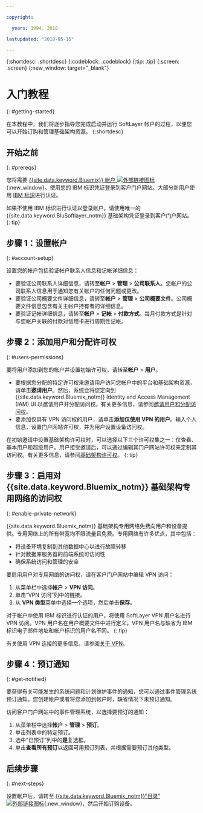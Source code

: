 ```yaml
---

copyright:

  years: 1994, 2018

lastupdated: "2018-05-15"

---
```


{:shortdesc: .shortdesc}
{:codeblock: .codeblock}
{:tip: .tip}
{:screen: .screen}
{:new_window: target="_blank"}


# 入门教程
{: #getting-started}

在本教程中，我们将逐步指导您完成启动并运行 SoftLayer 帐户的过程，以便您可以开始订购和管理基础架构资源。
{:shortdesc}

## 开始之前
{: #prereqs}

您将需要 [{{site.data.keyword.Bluemix}} 帐户 ![外部链接图标](../icons/launch-glyph.svg "外部链接图标")](https://control.bluemix.net/){:new_window}。使用您的 IBM 标识凭证登录到客户门户网站。大部分新用户使用 [IBM 标识](/docs/account/softlayerlink.html#switchtoIBMid)进行认证。

如果不使用 IBM 标识进行认证以登录帐户，请使用唯一的 {{site.data.keyword.BluSoftlayer_notm}} 基础架构凭证登录到客户门户网站。
{: tip}

## 步骤 1：设置帐户
{: #account-setup}

设置您的帐户包括验证帐户联系人信息和记帐详细信息：
 * 要验证公司联系人详细信息，请转至**帐户** > **管理** > **公司联系人**。您帐户的公司联系人信息用于通知您有关帐户的任何问题或更改。
 * 要验证公司概要文件详细信息，请转至**帐户** > **管理** > **公司概要文件**。公司概要文件信息包含有关主帐户持有者的详细信息。
 * 要验证记帐详细信息，请转至**帐户** > **记帐** > **付款方式**。每月付款方式是针对与您帐户关联的付款对信用卡进行周期性记帐。

## 步骤 2：添加用户和分配许可权
{: #users-permissions}

要将用户添加到您的帐户并设置初始许可权，请转至**帐户** > **用户**。
 * 要根据您分配的特定许可权来邀请用户访问您帐户中的平台和基础架构资源，请单击**邀请用户**。然后，系统会将您定向到 {{site.data.keyword.Bluemix_notm}} Identity and Access Management (IAM) UI 以邀请用户并分配访问权。有关更多信息，请参阅[邀请用户和分配访问权](/docs/iam/iamuserinv.html)。
 * 要添加仅具有 VPN 访问权的用户，请单击**添加仅使用 VPN 的用户**。输入个人信息，设置门户网站许可权，并为用户设置设备访问权。

在初始邀请中设置基础架构许可权时，可以选择以下三个许可权集之一：仅查看、基本用户和超级用户。用户接受邀请后，可以通过编辑其门户网站许可权来定制其访问权。有关更多信息，请参阅[基础架构许可权](/docs/iam/infrastructureaccess.html)。
{: tip}

## 步骤 3：启用对 {{site.data.keyword.Bluemix_notm}} 基础架构专用网络的访问权
{: #enable-private-network}

{{site.data.keyword.Bluemix_notm}} 基础架构专用网络免费向用户和设备提供。专用网络上的所有带宽均不限流量且免费。专用网络有许多优点，其中包括：
  * 将设备环境复制到其他数据中心以进行故障转移
  * 针对数据库服务器的前端系统可访问性
  * 确保系统访问和管理的安全

要启用用户对专用网络的访问权，请在客户门户网站中编辑 VPN 访问：
  1. 从菜单栏中选择**帐户** > **VPN 访问**。  
  2. 单击“VPN 访问”列中的链接。
  3. 从 **VPN 类型**菜单中选择一个选项，然后单击**保存**。  

对于帐户中使用 IBM 标识进行认证的用户，将使用 SoftLayer VPN 用户名进行 VPN 访问。VPN 用户名在用户概要文件中进行定义。VPN 用户名与缺省为 IBM 标识电子邮件地址和帐户标识的用户名不同。
{: tip}

有关使用 VPN 连接的更多信息，请参阅[关于 VPN](/docs/infrastructure/iaas-vpn/about-vpn.html)。

## 步骤 4：预订通知
{: #get-notified}

要获得有关可能发生的系统问题和计划维护事件的通知，您可以通过事件管理系统预订通知。您创建帐户或者将您添加到帐户时，缺省情况下未预订通知。

访问客户门户网站中的事件管理系统，以选择要预订的通知：

  1. 从菜单栏中选择**帐户** > **管理** > **预订**。
  2. 单击列表中的特定预订。
  3. 选中“已预订”列中的**是**复选框。
  4. 单击**查看所有预订**以返回可用预订列表，并根据需要预订其他类型。

## 后续步骤
{: #next-steps}

设置帐户后，请转至 [{{site.data.keyword.Bluemix_notm}}“目录”![外部链接图标](../icons/launch-glyph.svg)](https://console.bluemix.net/catalog/?category=infrastructure){:new_window}，然后开始订购设备。
